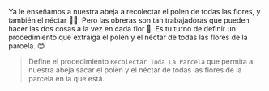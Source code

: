 <gs-attire attire-url="https://raw.githubusercontent.com/MumukiProject/mumuki-guia-gobstones-practica-repeticion-simple-kids/master/assets/attires/config.json"> </gs-attire><gs-attire attire-url="https://raw.githubusercontent.com/MumukiProject/mumuki-guia-gobstones-practica-repeticion-simple-kids/master/assets/attires/config_1555525898503.json"></gs-attire>

<gs-toolbox toolbox-url="https://raw.githubusercontent.com/MumukiProject/mumuki-guia-gobstones-practica-repeticion-simple-kids/master/assets/toolbox_1553783444661.xml"></gs-toolbox>

Ya le enseñamos a nuestra abeja a recolectar el polen de todas las flores, y también el néctar :hibiscus::honeybee:. Pero las obreras son tan trabajadoras que pueden hacer las dos cosas a la vez en cada flor :muscle:. Es tu turno de definir un procedimiento que extraiga el polen y el néctar de todas las flores de la parcela. :blush:

> Define el procedimiento `Recolectar Toda La Parcela` que permita a nuestra abeja sacar el polen y el néctar de todas las flores de la parcela en la que está. 


